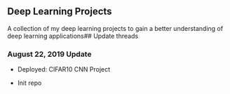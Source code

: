 ## Deep Learning Projects

A collection of my deep learning projects to gain a better understanding of deep learning applications## Update threads

### August 22, 2019 Update

- Deployed: CIFAR10 CNN Project

- Init repo
